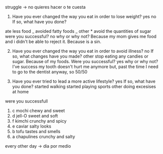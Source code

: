 struggle -> no quieres hacer o te cuesta

1. Have you ever changed the way you eat in order to lose weight? yes no
   If so, what have you done?

ate less food _
avoided fatty foods _
other \* avoid the quantities of sugar
were you successful? no
why or why not? Because my mom gives me food and i didn't be able to reject it. Because is a sin.

2. Have you ever changed the way you eat in order to avoid illness? no
   If so, what changes have you made?
   other stop eating any candies or sugar. Because of my foods.
   Were you successful? yes
   why or why not? I've success my tooth doesn't hurt me anymore but, past the time I need to go to the dentist anyway, so 50/50

3. Have you ever tried to lead a more active lifestyle? yes
   If so, what have you done?
   started walking
   started playing sports
   other doing excesises at home

were you successfull

1. c mochi chewy and sweet
2. d jell-O sweet and soft
3. f kimchi crunchy and spicy
4. e caviar salty looks
5. b tofu tastes and smells
6. a chapulines crunchy and salty

every other day -> dia por medio
